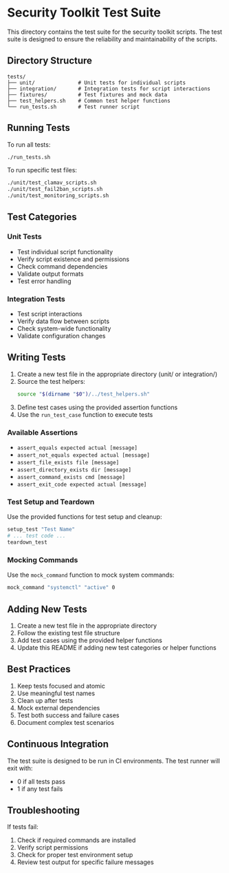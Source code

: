 # Security Toolkit Test Suite

This directory contains the test suite for the security toolkit scripts. The test suite is designed to ensure the reliability and maintainability of the scripts.

## Directory Structure

```
tests/
├── unit/              # Unit tests for individual scripts
├── integration/       # Integration tests for script interactions
├── fixtures/          # Test fixtures and mock data
├── test_helpers.sh    # Common test helper functions
└── run_tests.sh       # Test runner script
```

## Running Tests

To run all tests:

```bash
./run_tests.sh
```

To run specific test files:

```bash
./unit/test_clamav_scripts.sh
./unit/test_fail2ban_scripts.sh
./unit/test_monitoring_scripts.sh
```

## Test Categories

### Unit Tests
- Test individual script functionality
- Verify script existence and permissions
- Check command dependencies
- Validate output formats
- Test error handling

### Integration Tests
- Test script interactions
- Verify data flow between scripts
- Check system-wide functionality
- Validate configuration changes

## Writing Tests

1. Create a new test file in the appropriate directory (unit/ or integration/)
2. Source the test helpers:
   ```bash
   source "$(dirname "$0")/../test_helpers.sh"
   ```
3. Define test cases using the provided assertion functions
4. Use the `run_test_case` function to execute tests

### Available Assertions

- `assert_equals expected actual [message]`
- `assert_not_equals expected actual [message]`
- `assert_file_exists file [message]`
- `assert_directory_exists dir [message]`
- `assert_command_exists cmd [message]`
- `assert_exit_code expected actual [message]`

### Test Setup and Teardown

Use the provided functions for test setup and cleanup:

```bash
setup_test "Test Name"
# ... test code ...
teardown_test
```

### Mocking Commands

Use the `mock_command` function to mock system commands:

```bash
mock_command "systemctl" "active" 0
```

## Adding New Tests

1. Create a new test file in the appropriate directory
2. Follow the existing test file structure
3. Add test cases using the provided helper functions
4. Update this README if adding new test categories or helper functions

## Best Practices

1. Keep tests focused and atomic
2. Use meaningful test names
3. Clean up after tests
4. Mock external dependencies
5. Test both success and failure cases
6. Document complex test scenarios

## Continuous Integration

The test suite is designed to be run in CI environments. The test runner will exit with:
- 0 if all tests pass
- 1 if any test fails

## Troubleshooting

If tests fail:
1. Check if required commands are installed
2. Verify script permissions
3. Check for proper test environment setup
4. Review test output for specific failure messages 